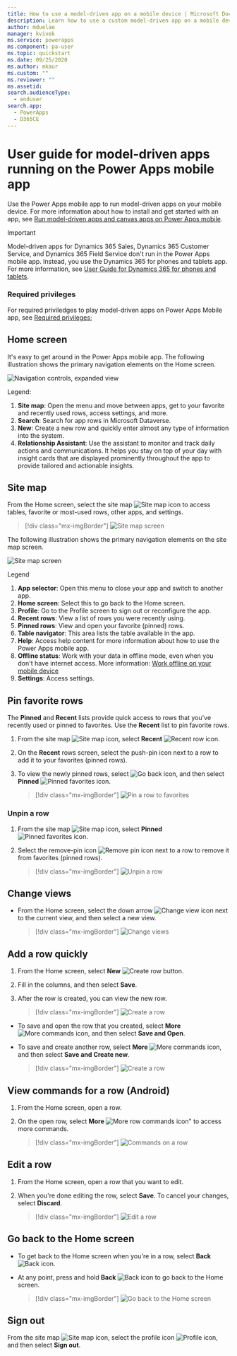 ```yaml
---
title: How to use a model-driven app on a mobile device | Microsoft Docs
description: Learn how to use a custom model-driven app on a mobile device.
author: mduelae
manager: kvivek
ms.service: powerapps
ms.component: pa-user
ms.topic: quickstart
ms.date: 09/25/2020
ms.author: mkaur
ms.custom: ""
ms.reviewer: ""
ms.assetid: 
search.audienceType: 
  - enduser
search.app: 
  - PowerApps
  - D365CE
---
```

# User guide for model-driven apps running on the Power Apps mobile app

Use the Power Apps mobile app to run model-driven apps on your mobile device. For more information about how to install and get started with an app, see [Run model-driven apps and canvas apps on Power Apps mobile](run-powerapps-on-mobile.md).

> [!IMPORTANT]
> Model-driven apps for Dynamics 365 Sales, Dynamics 365 Customer Service, and Dynamics 365 Field Service don't run in the Power Apps mobile app. Instead, you use the Dynamics 365 for phones and tablets app. For more information, see [User Guide for Dynamics 365 for phones and tablets](https://docs.microsoft.com/dynamics365/mobile-app/dynamics-365-phones-tablets-users-guide).

### Required privileges
For required priviledges to play model-driven apps on Power Apps Mobile app, see [Required privileges](https://docs.microsoft.com/en-us/dynamics365/mobile-app/set-up-dynamics-365-for-phones-and-dynamics-365-for-tablets#requirements);

## Home screen 

It's easy to get around in the Power Apps mobile app. The following illustration shows the primary navigation elements on the Home screen. 

![Navigation controls, expanded view](media/home_screen_iphone.png "Navigation controls, expanded view")

Legend:

1. **Site map**: Open the menu and move between apps, get to your favorite and recently used rows, access settings, and more.
2. **Search**: Search for app rows in Microsoft Dataverse.
3. **New**: Create a new row and quickly enter almost any type of information into the system.
4. **Relationship Assistant**: Use the assistant to monitor and track daily actions and communications. It helps you stay on top of your day with insight cards that are displayed prominently throughout the app to provide tailored and actionable insights.

## Site map 

From the Home screen, select the site map ![Site map icon](media/pa_mobile_sitemap_icon.png "Site map icon") to access tables, favorite or most-used rows, other apps, and settings.

 
   > [!div class="mx-imgBorder"]
   > ![Site map screen](media/go_to_sitemap_iphone.gif "This image demonstrates how to get to the site map screen")
   


The following illustration shows the primary navigation elements on the site map screen. 

![Site map screen](media/site_map_iphone.png "Site map screen")

Legend

1. **App selector**: Open this menu to close your app and switch to another app.
2. **Home screen**: Select this to go back to the Home screen.
3. **Profile**: Go to the Profile screen to sign out or reconfigure the app. 
4. **Recent rows**: View a list of rows you were recently using. 
5. **Pinned rows**: View and open your favorite (pinned) rows. 
6. **Table navigator**: This area lists the table available in the app.
7. **Help**: Access help content for more information about how to use the Power Apps mobile app.
8. **Offline status**: Work with your data in offline mode, even when you don't have internet access. More information: [Work offline on your mobile device](https://docs.microsoft.com/dynamics365/mobile-app/work-in-offline-mode)
9. **Settings**: Access settings.

## Pin favorite rows

The **Pinned** and **Recent** lists provide quick access to rows that you've recently used or pinned to favorites. Use the **Recent** list to pin favorite rows.  

1. From the site map ![Site map icon](media/pa_mobile_sitemap_icon.png "Site map icon"), select **Recent** ![Recent row icon](media/pa_mobile_recent_icon.png "Recent rows icon").

2. On the **Recent** rows screen, select the push-pin icon next to a row to add it to your favorites (pinned rows).

3. To view the newly pinned rows, select ![Go back icon](media/mobile_go_back_icon.png "Go back icon"), and then select **Pinned** ![Pinned favorites icon](media/mobile_pinned_favs_icon.png "Pinned favorites icon").

   
   > [!div class="mx-imgBorder"]
   > ![Pin a row to favorites](media/pin_to_fav.gif "This image demonstrates how to pin favorite rows")
   

### Unpin a row

1. From the site map ![Site map icon](media/pa_mobile_sitemap_icon.png "Site map icon"), select **Pinned** ![Pinned favorites icon](media/mobile_pinned_favs_icon.png "Pinned favorites icon").

2. Select the remove-pin icon ![Remove pin icon](media/pa_mobile_remove_pin_icon.png "Remove pin icon") next to a row to remove it from favorites (pinned rows).


   > [!div class="mx-imgBorder"]
   > ![Unpin a row](media/unpin_favs.gif "This image demonstrates how to unpin a row")
   

## Change views

- From the Home screen, select the down arrow ![Change view icon](media/mobile_view_selector_icon.png "Change view icon") next to the current view, and then select a new view.


   > [!div class="mx-imgBorder"]
   > ![Change views](media/change_views_iphone.gif "This image demonstrates how to select a different view")


## Add a row quickly

1. From the Home screen, select **New** ![Create row button](media/pa1_create-record-button.png "Create row button").
2. Fill in the columns, and then select **Save**.
3. After the row is created, you can view the new row. 

   > [!div class="mx-imgBorder"]
   > ![Create a row](media/pamobile_add_record_1.gif "This image demonstrates how create a new row")


-  To save and open the row that you created, select **More** ![More commands icon](media/pa_mobile_more_commands_icon.png "More commnads icon"), and then select **Save and Open**.

- To save and create another row, select **More** ![More commands icon](media/pa_mobile_more_commands_icon.png "More commands icon"), and then select **Save and Create new**.


   > [!div class="mx-imgBorder"]
   > ![Create a row](media/pa_mobile_save_create_new.gif "This image demonstrates how to save a row and open it or save and create a new row")


## View commands for a row (Android)

1. From the Home screen, open a row.
2. On the open row, select **More** ![More row commands icon"](media/access_record_commands_icon.png "More row commands icon") to access more commands.


   > [!div class="mx-imgBorder"]
   > ![Commands on a row](media/pa_mobile_view_record_commands.gif "This image demonstrates how to access more commands on a row")


## Edit a row

1. From the Home screen, open a row that you want to edit. 
2. When you're done editing the row, select **Save**. To cancel your changes, select **Discard**.


   > [!div class="mx-imgBorder"]
   > ![Edit a row](media/save_on_iphone.gif "This image demonstrates how to edit and then save a row")



## Go back to the Home screen

- To get back to the Home screen when you're in a row, select **Back** ![Back icon](media/pa_mobile_back_icon.png "Back icon").
- At any point, press and hold **Back** ![Back icon](media/pa_mobile_back_icon.png "Back icon") to go back to the Home screen. 

   > [!div class="mx-imgBorder"]
   > ![Go back to the Home screen](media/go_back_home.gif "This image demonstrates how to go back to the home screen by pressing and holding the back icon")


## Sign out

From the site map ![Site map icon](media/pa_mobile_sitemap_icon.png "Site map icon"), select the profile icon ![Profile icon](media/profile_icon.png "Site map icon"), and then select **Sign out**.

